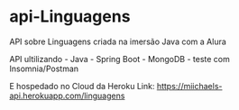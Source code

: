 # api-Linguagens
API sobre Linguagens criada na imersão Java com a Alura

API ultilizando - Java - Spring Boot - MongoDB - teste com Insomnia/Postman

E hospedado no Cloud da Heroku
Link: https://miichaels-api.herokuapp.com/linguagens
